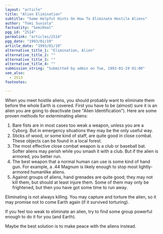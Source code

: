 ```yaml
---
layout: "article"
title: "Alien Elimination"
subtitle: "Some Helpful Hints On How To Eliminate Hostile Aliens"
author: "Tomi Suviola"
factuality: "SemiReal"
pgg_id: "2S14"
permalink: "articles/2S14"
pgg_date: "1993/01/19"
article_date: "1993/01/19"
alternative_title_1: "Elimination, Alien"
alternative_title_2: ""
alternative_title_3: ""
alternative_title_4: ""
submission_string: "Submitted by admin on Tue, 1993-01-19 01:00"
see_also:
  - 2S13
footnotes: 

---
```

<div>
<p>When you meet hostile aliens, you should probably want to eliminate them before the whole Earth is covered. First you have to be (almost) sure it is an alien you are going to deactivate (see "Alien Identification"). Here are some proven methods for exterminating aliens:</p>
<ol>
<li value="1">Bare fists are in most cases too weak a weapon, unless you are a Cyborg. But in emergency situations they may be the only useful way.</li>
<li value="2">Sticks of wood, or some kind of staff, are quite good in close combat. These objects can be found in a local forest.</li>
<li value="3">The most effective close combat weapon is a club or baseball bat. Softer aliens may perish while you smash it with a club. But if the alien is armored, you better run.</li>
<li value="4">The best weapon that a normal human can use is some kind of hand gun. For example, a .44 Magnum is likely enough to stop most lightly-armored humanlike aliens.</li>
<li value="5">Against groups of aliens, hand grenades are quite good; they may not kill them, but should at least injure them. Some of them may only be frightened, but then you have got some time to run away.</li>
</ol>
<p>Eliminating is not always killing. You may capture and torture the alien, so it may promise not to come Earth again (if it survived torturing).</p>
<p>If you feel too weak to eliminate an alien, try to find some group powerful enough to do it for you (and Earth).</p>
<p>Maybe the best solution is to make peace with the aliens instead.</p>
</div>
